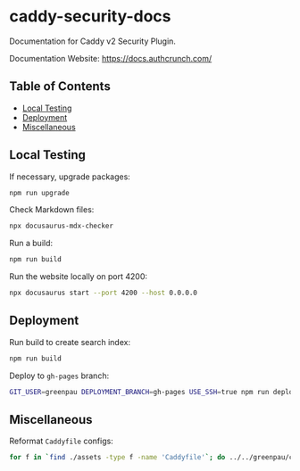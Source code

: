 # caddy-security-docs

Documentation for Caddy v2 Security Plugin.

Documentation Website: https://docs.authcrunch.com/

<!-- begin-markdown-toc -->
## Table of Contents

* [Local Testing](#local-testing)
* [Deployment](#deployment)
* [Miscellaneous](#miscellaneous)

<!-- end-markdown-toc -->

## Local Testing

If necessary, upgrade packages:

```bash
npm run upgrade
```

Check Markdown files:

```bash
npx docusaurus-mdx-checker
```

Run a build:

```bash
npm run build
```

Run the website locally on port 4200:

```bash
npx docusaurus start --port 4200 --host 0.0.0.0
```

## Deployment

Run build to create search index:

```bash
npm run build
```

Deploy to `gh-pages` branch:

```bash
GIT_USER=greenpau DEPLOYMENT_BRANCH=gh-pages USE_SSH=true npm run deploy
```

## Miscellaneous 

Reformat `Caddyfile` configs:

```bash
for f in `find ./assets -type f -name 'Caddyfile'`; do ../../greenpau/caddy-security/bin/caddy fmt --overwrite $f; done
```
